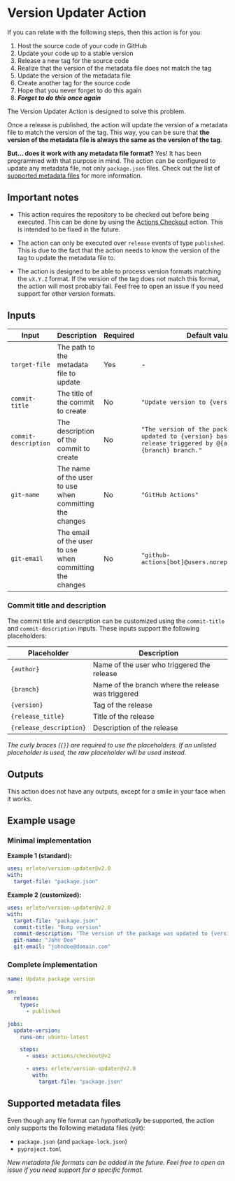 # Version Updater Action

If you can relate with the following steps, then this action is for you:

1. Host the source code of your code in GitHub
2. Update your code up to a stable version
3. Release a new tag for the source code
4. Realize that the version of the metadata file does not match the tag
5. Update the version of the metadata file
6. Create another tag for the source code
7. Hope that you never forget to do this again
8. **_Forget to do this once again_**

The Version Updater Action is designed to solve this problem.

Once a release is published, the action will update the version of a metadata file to match the version of the tag. This way, you can be sure that **the version of the metadata file is always the same as the version of the tag**.

**But... does it work with any metadata file format?** Yes! It has been programmed with that purpose in mind. The action can be configured to update any metadata file, not only `package.json` files. Check out the list of [supported metadata files](#supported-metadata-files) for more information.

## Important notes

- This action requires the repository to be checked out before being executed. This can be done by using the [Actions Checkout](https://github.com/actions/checkout) action. This is intended to be fixed in the future.

- The action can only be executed over `release` events of type `published`. This is due to the fact that the action needs to know the version of the tag to update the metadata file to.

- The action is designed to be able to process version formats matching the `vX.Y.Z` format. If the version of the tag does not match this format, the action will most probably fail. Feel free to open an issue if you need support for other version formats.

## Inputs

| Input | Description | Required | Default value |
| --- | --- | --- | --- |
| `target-file` | The path to the metadata file to update | Yes | - |
| `commit-title` | The title of the commit to create | No | `"Update version to {version}"` |
| `commit-description` | The description of the commit to create | No | `"The version of the package was updated to {version} based on the release triggered by @{author} in the {branch} branch."` |
| `git-name` | The name of the user to use when committing the changes | No | `"GitHub Actions"` |
| `git-email` | The email of the user to use when committing the changes | No | `"github-actions[bot]@users.noreply.github.com"` |

### Commit title and description

The commit title and description can be customized using the `commit-title` and `commit-description` inputs. These inputs support the following placeholders:

| Placeholder | Description |
| ----------- | ----------- |
| `{author}` | Name of the user who triggered the release |
| `{branch}` | Name of the branch where the release was triggered |
| `{version}` | Tag of the release |
| `{release_title}` | Title of the release |
| `{release_description}` | Description of the release |

_The curly braces (`{}`) are required to use the placeholders. If an unlisted placeholder is used, the raw placeholder will be used instead._

## Outputs

This action does not have any outputs, except for a smile in your face when it works.

## Example usage

### Minimal implementation

**Example 1 (standard):**

```yml
uses: erlete/version-updater@v2.0
with:
  target-file: "package.json"
```

**Example 2 (customized):**

```yml
uses: erlete/version-updater@v2.0
with:
  target-file: "package.json"
  commit-title: "Bump version"
  commit-description: "The version of the package was updated to {version}."
  git-name: "John Doe"
  git-email: "johndoe@domain.com"
```

### Complete implementation

```yml
name: Update package version

on:
  release:
    types:
      - published

jobs:
  update-version:
    runs-on: ubuntu-latest

    steps:
      - uses: actions/checkout@v2

      - uses: erlete/version-updater@v2.0
        with:
          target-file: "package.json"
```

## Supported metadata files

Even though any file format can _hypothetically_ be supported, the action only supports the following metadata files (yet):

- `package.json` (and `package-lock.json`)
- `pyproject.toml`

_New metadata file formats can be added in the future. Feel free to open an issue if you need support for a specific format._
